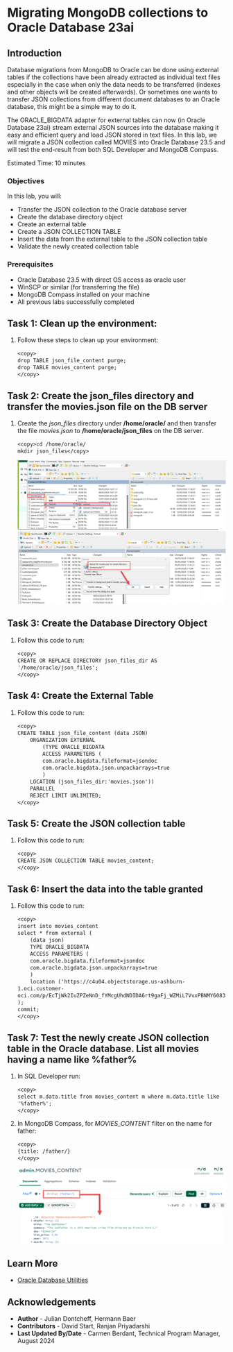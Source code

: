 # Migrating MongoDB collections to Oracle Database 23ai

## Introduction

Database migrations from MongoDB to Oracle can be done using external tables if the collections have been already extracted as individual text files especially in the case when only the data needs to be transferred (indexes and other objects will be created afterwards). Or sometimes one wants to transfer JSON collections from different document databases to an Oracle database, this might be a simple way to do it.

The ORACLE_BIGDATA adapter for external tables can now (in Oracle Database 23ai) stream external JSON sources into the database making it easy and efficient query and load JSON stored in text files. In this lab, we will migrate a JSON collection called MOVIES into Oracle Database 23.5 and will test the end-result from both SQL Developer and MongoDB Compass.


Estimated Time: 10 minutes


### Objectives

In this lab, you will:

- Transfer the JSON collection to the Oracle database server
- Create the database directory object
- Create an external table
- Create a JSON COLLECTION TABLE
- Insert the data from the external table to the JSON collection table
- Validate the newly created collection table


### Prerequisites

- Oracle Database 23.5 with direct OS access as oracle user
- WinSCP or similar (for transferring the file)
- MongoDB Compass installed on your machine
- All previous labs successfully completed


## Task 1: Clean up the environment:

1. Follow these steps to clean up your environment:

    ```
    <copy>
    drop TABLE json_file_content purge;
    drop TABLE movies_content purge;
    </copy>
    ```

## Task 2: Create the json_files directory and transfer the movies.json file on the DB server

1. Create the _json\_files_ directory under **/home/oracle/** and then transfer the file _movies.json_ to **/home/oracle/json_files** on the DB server.

    ```
    <copy>cd /home/oracle/
    mkdir json_files</copy>
    ```
    ![Upload JSON file](images/upload_json_file.png)
    ![Upload JSON file](images/upload_json_file2.png)

## Task 3: Create the Database Directory Object

1. Follow this code to run:

    ```
    <copy>
    CREATE OR REPLACE DIRECTORY json_files_dir AS '/home/oracle/json_files';
    </copy>
    ```

## Task 4: Create the External Table

1. Follow this code to run:

    ```
    <copy>
    CREATE TABLE json_file_content (data JSON)
        ORGANIZATION EXTERNAL
            (TYPE ORACLE_BIGDATA
            ACCESS PARAMETERS (
            com.oracle.bigdata.fileformat=jsondoc
            com.oracle.bigdata.json.unpackarrays=true
            )
        LOCATION (json_files_dir:'movies.json'))
        PARALLEL
        REJECT LIMIT UNLIMITED;
    </copy>
    ```

## Task 5: Create the JSON collection table

1. Follow this code to run:

    ```
    <copy>
    CREATE JSON COLLECTION TABLE movies_content;
    </copy>
    ```

## Task 6: Insert the data into the table granted

1. Follow this code to run:

    ```
    <copy>
    insert into movies_content
    select * from external (
        (data json)
        TYPE ORACLE_BIGDATA
        ACCESS PARAMETERS (
        com.oracle.bigdata.fileformat=jsondoc
        com.oracle.bigdata.json.unpackarrays=true
        )
        location ('https://c4u04.objectstorage.us-ashburn-1.oci.customer-oci.com/p/EcTjWk2IuZPZeNnD_fYMcgUhdNDIDA6rt9gaFj_WZMiL7VvxPBNMY60837hu5hga/n/c4u04/b/livelabsfiles/o/labfiles/movies.json')
    );
    commit;
    </copy>
    ```

## Task 7: Test the newly create JSON collection table in the Oracle database. List all movies having a name like %father%


1. In SQL Developer run:
    ```
    <copy>
    select m.data.title from movies_content m where m.data.title like '%father%';
    </copy>

    ```

2. In MongoDB Compass, for _MOVIES\_CONTENT_ filter on the name for father:

    ```
    <copy>
    {title: /father/}
    </copy>
    ```
    ![Filter by name](images/filter_by_name.png)

## Learn More

* [Oracle Database Utilities ](https://docs.oracle.com/en/database/oracle/oracle-database/23/sutil/oracle-bigdata-access-driver.html#GUID-6D3221AD-9674-4BC0-B622-809A1F6569F9)

## Acknowledgements

* **Author** - Julian Dontcheff, Hermann Baer
* **Contributors** -  David Start, Ranjan Priyadarshi
* **Last Updated By/Date** - Carmen Berdant, Technical Program Manager, August 2024